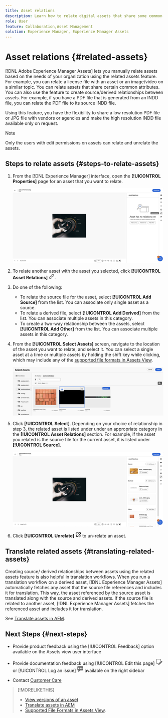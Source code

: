 ```yaml
---
title: Asset relations
description: Learn how to relate digital assets that share some common attributes. Also create source-derived relationships between digital assets using asset relations.
role: User
feature: Collaboration,Asset Management
solution: Experience Manager, Experience Manager Assets
---
```

# Asset relations {#related-assets}

[!DNL Adobe Experience Manager Assets] lets you manually relate assets based on the needs of your organization using the related assets feature. For example, you can relate a license file with an asset or an image/video on a similar topic. You can relate assets that share certain common attributes. You can also use the feature to create source/derived relationships between assets. For example, if you have a PDF file that is generated from an INDD file, you can relate the PDF file to its source INDD file.

Using this feature, you have the flexibility to share a low resolution PDF file or JPG file with vendors or agencies and make the high resolution INDD file available only on request.

>[!NOTE]
>
>Only the users with edit permissions on assets can relate and unrelate the assets.

## Steps to relate assets {#steps-to-relate-assets}

1. From the [!DNL Experience Manager] interface, open the **[!UICONTROL Properties]** page for an asset that you want to relate.

   ![open an asset's Properties page to relate the asset](assets/asset-properties-relate-assets.png)

1. To relate another asset with the asset you selected, click **[!UICONTROL Asset Relations]** ![relate assets](assets/do-not-localize/link-relate.png).
1. Do one of the following:

    * To relate the source file for the asset, select **[!UICONTROL Add Source]** from the list. You can associate only single asset as a source.
    * To relate a derived file, select **[!UICONTROL Add Derived]** from the list. You can associate multiple assets in this category.
    * To create a two-way relationship between the assets, select **[!UICONTROL Add Other]** from the list. You can associate multiple assets in this category.

1. From the **[!UICONTROL Select Assets]** screen, navigate to the location of the asset you want to relate, and select it. You can select a single asset at a time or multiple assets by holding the shift key while clicking, which may include any of the [supported file formats in Assets View](supported-file-formats.md).

   ![add related asset](assets/add-related-asset.png)

1. Click **[!UICONTROL Select]**. Depending on your choice of relationship in step 3, the related asset is listed under under an appropriate category in the **[!UICONTROL Asset Relations]** section. For example, if the asset you related is the source file for the current asset, it is listed under **[!UICONTROL Source]**.

   ![Assets relation example](assets/asset-relations-example.png)

1. Click **[!UICONTROL Unrelate]** ![unrelate assets](assets/do-not-localize/link-unrelate-icon.png) to un-relate an asset.

## Translate related assets {#translating-related-assets}

Creating source/ derived relationships between assets using the related assets feature is also helpful in translation workflows. When you run a translation workflow on a derived asset, [!DNL Experience Manager Assets] automatically fetches any asset that the source file references and includes it for translation. This way, the asset referenced by the source asset is translated along with the source and derived assets. If the source file is related to another asset, [!DNL Experience Manager Assets] fetches the referenced asset and includes it for translation.

See [Translate assets in AEM](https://experienceleague.adobe.com/en/docs/experience-manager-cloud-service/content/assets/admin/translate-assets).

## Next Steps {#next-steps}

* Provide product feedback using the [!UICONTROL Feedback] option available on the Assets view user interface

* Provide documentation feedback using [!UICONTROL Edit this page] ![edit the page](assets/do-not-localize/edit-page.png) or [!UICONTROL Log an issue] ![create a GitHub issue](assets/do-not-localize/github-issue.png) available on the right sidebar

* Contact [Customer Care](https://experienceleague.adobe.com/?support-solution=General#support)

>[!MORELIKETHIS]
>
>* [View versions of an asset](/help/assets/manage-organize.md#view-versions)
>* [Translate assets in AEM](https://experienceleague.adobe.com/en/docs/experience-manager-cloud-service/content/assets/admin/translate-assets)
>* [Supported File Formats in Assets View](supported-file-formats-assets-view.md).

